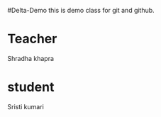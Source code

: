 #Delta-Demo
this is demo class for git and github.

# Teacher
Shradha khapra

# student
Sristi kumari
